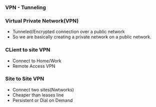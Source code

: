 ### VPN - Tunneling

### Virtual Private Network(VPN)
- Tunneled/Encrypted connection over a public network
- So we are basically creating a private network on a public network.

### CLient to site VPN

- Connect to Home/Work
- Remote Access VPN

### Site to Site VPN
- Connect two sites(Nwtworks)
- Cheaper than leases line
- Persistent or Dial on Demand
